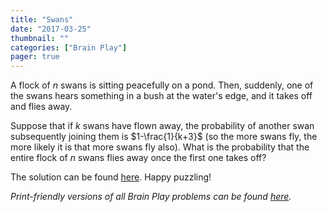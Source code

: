 ```yaml
---
title: "Swans"
date: "2017-03-25"
thumbnail: ""
categories: ["Brain Play"]
pager: true
---
```



A flock of $n$ swans is sitting peacefully on a pond. Then, suddenly, one of the swans hears something in a bush at the water's edge, and it takes off and flies away.

Suppose that if $k$ swans have flown away, the probability of another swan subsequently joining them is $1-\frac{1}{k+3}$ (so the more swans fly, the more likely it is that more swans fly also). What is the probability that the entire flock of $n$ swans flies away once the first one takes off?

The solution can be found [here](/brain-play/swans-solution/). Happy puzzling!

*Print-friendly versions of all Brain Play problems can be found [here](/brain-play-problems-and-solutions/ "Brain Play Problems and Solutions").*
